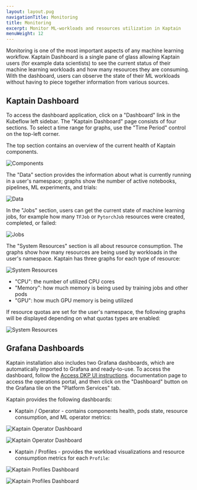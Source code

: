 ```yaml
---
layout: layout.pug
navigationTitle: Monitoring
title: Monitoring
excerpt: Monitor ML-workloads and resources utilization in Kaptain
menuWeight: 12
---
```


Monitoring is one of the most important aspects of any machine learning workflow. Kaptain Dashboard is a single pane
of glass allowing Kaptain users (for example data scientists) to see the current status of their machine learning workloads
and how many resources they are consuming. With the dashboard, users can observe the state of their ML workloads without
having to piece together information from various sources.

## Kaptain Dashboard

To access the dashboard application, click on a "Dashboard" link in the Kubeflow left sidebar.
The "Kaptain Dashboard" page consists of four sections. To select a time range for graphs, use the "Time Period" control
on the top-left corner.

The top section contains an overview of the current health of Kaptain components.

![Components](img/components.png)

The "Data" section provides the information about what is currently running in a user's namespace; graphs show the
number of active notebooks, pipelines, ML experiments, and trials:

![Data](img/data.png)

In the "Jobs" section, users can get the current state of machine learning jobs, for example how many `TFJob` or `PytorchJob`
resources were created, completed, or failed:

![Jobs](img/jobs.png)

The "System Resources" section is all about resource consumption. The graphs show how many resources are being used
by workloads in the user's namespace. Kaptain has three graphs for each type of resource:

![System Resources](img/system-resources.png)


- "CPU": the number of utilized CPU cores
- "Memory":  how much memory is being used by training jobs and other pods
- "GPU": how much GPU memory is being utilized

If resource quotas are set for the user's namespace, the following graphs will be displayed depending on what quotas
types are enabled:

![System Resources](img/quotas.png)

## Grafana Dashboards

Kaptain installation also includes two Grafana dashboards, which are automatically imported to Grafana and ready-to-use.
To access the dashboard, follow the [Access DKP UI instructions][access_dkp].
documentation page to access the operations portal, and then click on the "Dashboard" button on the Grafana tile on
the "Platform Services" tab.

Kaptain provides the following dashboards:
- Kaptain / Operator - contains components health, pods state, resource consumption, and ML operator metrics:

![Kaptain Operator Dashboard](img/kaptain-operator-dashboard-1.png)

![Kaptain Operator Dashboard](img/kaptain-operator-dashboard-2.png)

- Kaptain / Profiles - provides the workload visualizations and resource consumption metrics for each `Profile`:

![Kaptain Profiles Dashboard](img/kaptain-profiles-dashboard-1.png)

![Kaptain Profiles Dashboard](img/kaptain-profiles-dashboard-2.png)

[access_dkp]: /dkp/kommander/latest/install/networked#access-dkp-ui
